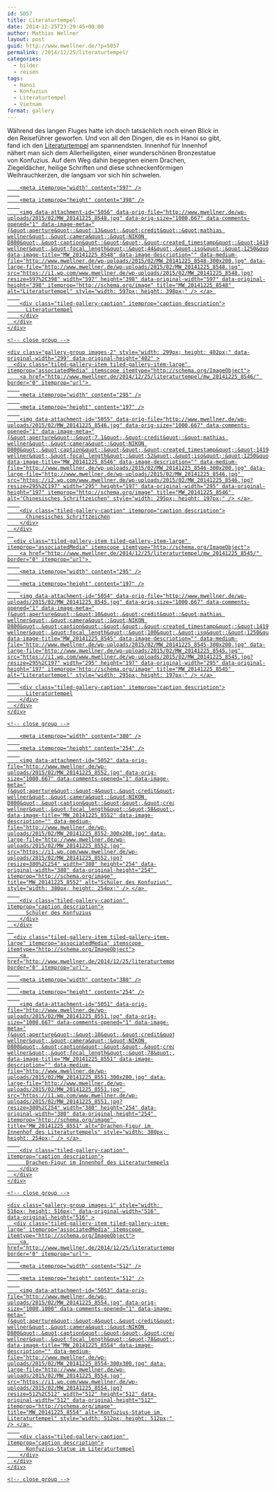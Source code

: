```yaml
---
id: 5057
title: Literaturtempel
date: 2014-12-25T23:29:45+00:00
author: Mathias Wellner
layout: post
guid: http://www.mwellner.de/?p=5057
permalink: /2014/12/25/literaturtempel/
categories:
  - bilder
  - reisen
tags:
  - Hanoi
  - Konfuzius
  - Literaturtempel
  - Vietnam
format: gallery
---
```

Während des langen Fluges hatte ich doch tatsächlich noch einen Blick in den Reiseführer geworfen. Und von all den Dingen, die es in Hanoi so gibt, fand ich den <a href="http://de.wikipedia.org/wiki/Literaturtempel_%28Hanoi%29" title="Literaturtempel" target="_blank">Literaturtempel</a> am spannendsten. Innenhof für Innenhof nähert man sich dem Allerheiligsten, einer wunderschönen Bronzestatue von Konfuzius. Auf dem Weg dahin begegnen einem Drachen, Ziegeldächer, heilige Schriften und diese schneckenförmigen Weihrauchkerzen, die langsam vor sich hin schwelen. 

<div class="tiled-gallery type-rectangular tiled-gallery-unresized" data-original-width="900" data-carousel-extra='{&quot;blog_id&quot;:1,&quot;permalink&quot;:&quot;http:\/\/www.mwellner.de\/2014\/12\/25\/literaturtempel\/&quot;,&quot;likes_blog_id&quot;:&quot;9056871&quot;}' itemscope itemtype="http://schema.org/ImageGallery" >
  <div class="gallery-row" style="width: 900px; height: 402px;" data-original-width="900" data-original-height="402" >
    <div class="gallery-group images-1" style="width: 601px; height: 402px;" data-original-width="601" data-original-height="402" >
      <div class="tiled-gallery-item tiled-gallery-item-large" itemprop="associatedMedia" itemscope itemtype="http://schema.org/ImageObject">
        <a href="http://www.mwellner.de/2014/12/25/literaturtempel/mw_20141225_8548/" border="0" itemprop="url"> 
        
        <meta itemprop="width" content="597" />
        
        <meta itemprop="height" content="398" />
        
        <img data-attachment-id="5056" data-orig-file="http://www.mwellner.de/wp-uploads/2015/02/MW_20141225_8548.jpg" data-orig-size="1000,667" data-comments-opened="1" data-image-meta="{&quot;aperture&quot;:&quot;13&quot;,&quot;credit&quot;:&quot;mathias wellner&quot;,&quot;camera&quot;:&quot;NIKON D800&quot;,&quot;caption&quot;:&quot;&quot;,&quot;created_timestamp&quot;:&quot;1419487147&quot;,&quot;copyright&quot;:&quot;mathias wellner&quot;,&quot;focal_length&quot;:&quot;44&quot;,&quot;iso&quot;:&quot;1250&quot;,&quot;shutter_speed&quot;:&quot;0.0015625&quot;,&quot;title&quot;:&quot;&quot;,&quot;orientation&quot;:&quot;0&quot;}" data-image-title="MW_20141225_8548" data-image-description="" data-medium-file="http://www.mwellner.de/wp-uploads/2015/02/MW_20141225_8548-300x200.jpg" data-large-file="http://www.mwellner.de/wp-uploads/2015/02/MW_20141225_8548.jpg" src="https://i1.wp.com/www.mwellner.de/wp-uploads/2015/02/MW_20141225_8548.jpg?resize=597%2C398" width="597" height="398" data-original-width="597" data-original-height="398" itemprop="http://schema.org/image" title="MW_20141225_8548" alt="Literaturtempel" style="width: 597px; height: 398px;" /> </a> 
        
        <div class="tiled-gallery-caption" itemprop="caption description">
          Literaturtempel
        </div>
      </div>
    </div>
    
    <!-- close group -->
    
    <div class="gallery-group images-2" style="width: 299px; height: 402px;" data-original-width="299" data-original-height="402" >
      <div class="tiled-gallery-item tiled-gallery-item-large" itemprop="associatedMedia" itemscope itemtype="http://schema.org/ImageObject">
        <a href="http://www.mwellner.de/2014/12/25/literaturtempel/mw_20141225_8546/" border="0" itemprop="url"> 
        
        <meta itemprop="width" content="295" />
        
        <meta itemprop="height" content="197" />
        
        <img data-attachment-id="5055" data-orig-file="http://www.mwellner.de/wp-uploads/2015/02/MW_20141225_8546.jpg" data-orig-size="1000,667" data-comments-opened="1" data-image-meta="{&quot;aperture&quot;:&quot;7.1&quot;,&quot;credit&quot;:&quot;mathias wellner&quot;,&quot;camera&quot;:&quot;NIKON D800&quot;,&quot;caption&quot;:&quot;&quot;,&quot;created_timestamp&quot;:&quot;1419486973&quot;,&quot;copyright&quot;:&quot;mathias wellner&quot;,&quot;focal_length&quot;:&quot;52&quot;,&quot;iso&quot;:&quot;1250&quot;,&quot;shutter_speed&quot;:&quot;0.005&quot;,&quot;title&quot;:&quot;&quot;,&quot;orientation&quot;:&quot;0&quot;}" data-image-title="MW_20141225_8546" data-image-description="" data-medium-file="http://www.mwellner.de/wp-uploads/2015/02/MW_20141225_8546-300x200.jpg" data-large-file="http://www.mwellner.de/wp-uploads/2015/02/MW_20141225_8546.jpg" src="https://i2.wp.com/www.mwellner.de/wp-uploads/2015/02/MW_20141225_8546.jpg?resize=295%2C197" width="295" height="197" data-original-width="295" data-original-height="197" itemprop="http://schema.org/image" title="MW_20141225_8546" alt="Chinesisches Schriftzeichen" style="width: 295px; height: 197px;" /> </a> 
        
        <div class="tiled-gallery-caption" itemprop="caption description">
          Chinesisches Schriftzeichen
        </div>
      </div>
      
      <div class="tiled-gallery-item tiled-gallery-item-large" itemprop="associatedMedia" itemscope itemtype="http://schema.org/ImageObject">
        <a href="http://www.mwellner.de/2014/12/25/literaturtempel/mw_20141225_8545/" border="0" itemprop="url"> 
        
        <meta itemprop="width" content="295" />
        
        <meta itemprop="height" content="197" />
        
        <img data-attachment-id="5054" data-orig-file="http://www.mwellner.de/wp-uploads/2015/02/MW_20141225_8545.jpg" data-orig-size="1000,667" data-comments-opened="1" data-image-meta="{&quot;aperture&quot;:&quot;10&quot;,&quot;credit&quot;:&quot;mathias wellner&quot;,&quot;camera&quot;:&quot;NIKON D800&quot;,&quot;caption&quot;:&quot;&quot;,&quot;created_timestamp&quot;:&quot;1419486947&quot;,&quot;copyright&quot;:&quot;mathias wellner&quot;,&quot;focal_length&quot;:&quot;100&quot;,&quot;iso&quot;:&quot;1250&quot;,&quot;shutter_speed&quot;:&quot;0.0025&quot;,&quot;title&quot;:&quot;&quot;,&quot;orientation&quot;:&quot;0&quot;}" data-image-title="MW_20141225_8545" data-image-description="" data-medium-file="http://www.mwellner.de/wp-uploads/2015/02/MW_20141225_8545-300x200.jpg" data-large-file="http://www.mwellner.de/wp-uploads/2015/02/MW_20141225_8545.jpg" src="https://i1.wp.com/www.mwellner.de/wp-uploads/2015/02/MW_20141225_8545.jpg?resize=295%2C197" width="295" height="197" data-original-width="295" data-original-height="197" itemprop="http://schema.org/image" title="MW_20141225_8545" alt="Literaturtempel" style="width: 295px; height: 197px;" /> </a> 
        
        <div class="tiled-gallery-caption" itemprop="caption description">
          Literaturtempel
        </div>
      </div>
    </div>
    
    <!-- close group -->
  </div>
  
  <!-- close row -->
  
  <div class="gallery-row" style="width: 900px; height: 516px;" data-original-width="900" data-original-height="516" >
    <div class="gallery-group images-2" style="width: 384px; height: 516px;" data-original-width="384" data-original-height="516" >
      <div class="tiled-gallery-item tiled-gallery-item-large" itemprop="associatedMedia" itemscope itemtype="http://schema.org/ImageObject">
        <a href="http://www.mwellner.de/2014/12/25/literaturtempel/mw_20141225_8552/" border="0" itemprop="url"> 
        
        <meta itemprop="width" content="380" />
        
        <meta itemprop="height" content="254" />
        
        <img data-attachment-id="5052" data-orig-file="http://www.mwellner.de/wp-uploads/2015/02/MW_20141225_8552.jpg" data-orig-size="1000,667" data-comments-opened="1" data-image-meta="{&quot;aperture&quot;:&quot;4&quot;,&quot;credit&quot;:&quot;mathias wellner&quot;,&quot;camera&quot;:&quot;NIKON D800&quot;,&quot;caption&quot;:&quot;&quot;,&quot;created_timestamp&quot;:&quot;1419487843&quot;,&quot;copyright&quot;:&quot;mathias wellner&quot;,&quot;focal_length&quot;:&quot;58&quot;,&quot;iso&quot;:&quot;6400&quot;,&quot;shutter_speed&quot;:&quot;0.0125&quot;,&quot;title&quot;:&quot;&quot;,&quot;orientation&quot;:&quot;0&quot;}" data-image-title="MW_20141225_8552" data-image-description="" data-medium-file="http://www.mwellner.de/wp-uploads/2015/02/MW_20141225_8552-300x200.jpg" data-large-file="http://www.mwellner.de/wp-uploads/2015/02/MW_20141225_8552.jpg" src="https://i1.wp.com/www.mwellner.de/wp-uploads/2015/02/MW_20141225_8552.jpg?resize=380%2C254" width="380" height="254" data-original-width="380" data-original-height="254" itemprop="http://schema.org/image" title="MW_20141225_8552" alt="Schüler des Konfuzius" style="width: 380px; height: 254px;" /> </a> 
        
        <div class="tiled-gallery-caption" itemprop="caption description">
          Schüler des Konfuzius
        </div>
      </div>
      
      <div class="tiled-gallery-item tiled-gallery-item-large" itemprop="associatedMedia" itemscope itemtype="http://schema.org/ImageObject">
        <a href="http://www.mwellner.de/2014/12/25/literaturtempel/mw_20141225_8551/" border="0" itemprop="url"> 
        
        <meta itemprop="width" content="380" />
        
        <meta itemprop="height" content="254" />
        
        <img data-attachment-id="5051" data-orig-file="http://www.mwellner.de/wp-uploads/2015/02/MW_20141225_8551.jpg" data-orig-size="1000,667" data-comments-opened="1" data-image-meta="{&quot;aperture&quot;:&quot;10&quot;,&quot;credit&quot;:&quot;mathias wellner&quot;,&quot;camera&quot;:&quot;NIKON D800&quot;,&quot;caption&quot;:&quot;&quot;,&quot;created_timestamp&quot;:&quot;1419487555&quot;,&quot;copyright&quot;:&quot;mathias wellner&quot;,&quot;focal_length&quot;:&quot;78&quot;,&quot;iso&quot;:&quot;1250&quot;,&quot;shutter_speed&quot;:&quot;0.0025&quot;,&quot;title&quot;:&quot;&quot;,&quot;orientation&quot;:&quot;0&quot;}" data-image-title="MW_20141225_8551" data-image-description="" data-medium-file="http://www.mwellner.de/wp-uploads/2015/02/MW_20141225_8551-300x200.jpg" data-large-file="http://www.mwellner.de/wp-uploads/2015/02/MW_20141225_8551.jpg" src="https://i1.wp.com/www.mwellner.de/wp-uploads/2015/02/MW_20141225_8551.jpg?resize=380%2C254" width="380" height="254" data-original-width="380" data-original-height="254" itemprop="http://schema.org/image" title="MW_20141225_8551" alt="Drachen-Figur im Innenhof des Literaturtempels" style="width: 380px; height: 254px;" /> </a> 
        
        <div class="tiled-gallery-caption" itemprop="caption description">
          Drachen-Figur im Innenhof des Literaturtempels
        </div>
      </div>
    </div>
    
    <!-- close group -->
    
    <div class="gallery-group images-1" style="width: 516px; height: 516px;" data-original-width="516" data-original-height="516" >
      <div class="tiled-gallery-item tiled-gallery-item-large" itemprop="associatedMedia" itemscope itemtype="http://schema.org/ImageObject">
        <a href="http://www.mwellner.de/2014/12/25/literaturtempel/mw_20141225_8554/" border="0" itemprop="url"> 
        
        <meta itemprop="width" content="512" />
        
        <meta itemprop="height" content="512" />
        
        <img data-attachment-id="5053" data-orig-file="http://www.mwellner.de/wp-uploads/2015/02/MW_20141225_8554.jpg" data-orig-size="1000,1000" data-comments-opened="1" data-image-meta="{&quot;aperture&quot;:&quot;4&quot;,&quot;credit&quot;:&quot;mathias wellner&quot;,&quot;camera&quot;:&quot;NIKON D800&quot;,&quot;caption&quot;:&quot;&quot;,&quot;created_timestamp&quot;:&quot;1419488532&quot;,&quot;copyright&quot;:&quot;mathias wellner&quot;,&quot;focal_length&quot;:&quot;78&quot;,&quot;iso&quot;:&quot;6400&quot;,&quot;shutter_speed&quot;:&quot;0.01&quot;,&quot;title&quot;:&quot;&quot;,&quot;orientation&quot;:&quot;0&quot;}" data-image-title="MW_20141225_8554" data-image-description="" data-medium-file="http://www.mwellner.de/wp-uploads/2015/02/MW_20141225_8554-300x300.jpg" data-large-file="http://www.mwellner.de/wp-uploads/2015/02/MW_20141225_8554.jpg" src="https://i1.wp.com/www.mwellner.de/wp-uploads/2015/02/MW_20141225_8554.jpg?resize=512%2C512" width="512" height="512" data-original-width="512" data-original-height="512" itemprop="http://schema.org/image" title="MW_20141225_8554" alt="Konfuzius-Statue im Literaturtempel" style="width: 512px; height: 512px;" /> </a> 
        
        <div class="tiled-gallery-caption" itemprop="caption description">
          Konfuzius-Statue im Literaturtempel
        </div>
      </div>
    </div>
    
    <!-- close group -->
  </div>
  
  <!-- close row -->
</div>